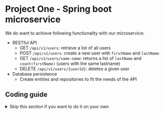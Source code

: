 # Project One - Spring boot microservice

We do want to achieve following functionality with our microservice:

- RESTful API
    - GET `/api/v1/users`: retrieve a list of all users
    - POST `/api/v1/users`: create a new user with `firstName` and `lastName`
    - GET `/api/v1/users/same-name`: returns a list of `lastName` and `count(firstName)` (users with the same lastname)
    - DELETE `/api/v1/users/{userId}`: deletes a given user
- Database persistence
    - Create entities and repositories to fit the needs of the API

## Coding guide

<details>
  <summary>Skip this section if you want to do it on your own</summary>

### Persistence

Let's start with the entity/repository layer. As the API requires us to deal with users, we create a User-Entity. In order to keep the
project tidied up, the entity should go in a separate package.

```kotlin
@Entity
class User(
  @Id
  @GeneratedValue(strategy = GenerationType.IDENTITY)
  var id: Int?,

  @Column
  var firstName: String,

  @Column
  var lastName: String
)
```

In order to perform queries on our entity a repository is required. Same here, you may move the repository to a separate package.

```kotlin
interface UserRepository : JpaRepository<User, Int>
```

### Service

Let's create a new service that interacts with the repository and prepares the data for the API.

```kotlin
interface UserService {
  fun getAllUsers(): List<User>
  fun createUser(firstName: String, lastName: String): User
  fun getUsersWithSameLastName(): List<SameUser>
  fun deleteUser(userId: Int)
}
```

```kotlin
data class SameUser(var lastName: String, var count: Int)
```

```kotlin
@Service
internal class UserServiceImpl(private val userRepository: UserRepository) : UserService {

  override fun getAllUsers(): List<User> {
    return userRepository.findAll()
  }

  override fun createUser(firstName: String, lastName: String): User {
    val user = User(null, firstName, lastName)
    return userRepository.save(user)
  }

  override fun getUsersWithSameLastName(): List<SameUser> {
    return userRepository.findAll()
      .groupBy { it.lastName }
      .map { SameUser(it.key, it.value.count()) }
  }

  override fun deleteUser(userId: Int) {
    userRepository.deleteById(userId)
  }
}
```

### API

The last step in order to complete the microservice is creating its public API.

```kotlin
@RestController
@RequestMapping("/api/v1/users")
class UserController(private val userService: UserService) {

  @GetMapping
  fun getAllUsers(): List<UserDto> {
    return userService.getAllUsers().map { UserDto.from(it) }
  }

  @PostMapping
  fun createUser(@RequestBody @Valid request: UserDto): UserDto {
    return UserDto.from(userService.createUser(request.firstName!!, request.lastName!!))
  }

  @GetMapping("/same-name")
  fun sameLastName(): List<SameUserDto> {
    return userService.getUsersWithSameLastName().map { it.toDto() }
  }

  @DeleteMapping("/{userId}")
  fun deleteUser(@PathVariable userId: Int) {
    userService.deleteUser(userId)
  }
}
```

```kotlin
data class UserDto(
  var id: Int?,

  @field:NotBlank
  var firstName: String?,

  @field:NotBlank
  var lastName: String?
) {
  companion object {
    fun from(user: User): UserDto {
      return UserDto(user.id, user.firstName, user.lastName)
    }
  }
}
```

```kotlin
data class SameUserDto(
  var lastName: String,
  var count: Int
)
```

```kotlin
MapperExtensions.kt

fun SameUser.toDto(): SameUserDto {
  return SameUserDto(this.lastName, this.count)
}
```

</details>